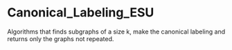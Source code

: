 # Canonical_Labeling_ESU
Algorithms that finds subgraphs of a size k, make the canonical labeling and returns only the graphs not repeated.
